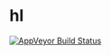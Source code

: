 # hl

[![AppVeyor Build Status](https://ci.appveyor.com/api/projects/status/github/HaxeFoundation/hl?branch=master&svg=true)](https://ci.appveyor.com/project/HaxeFoundation/hl)
